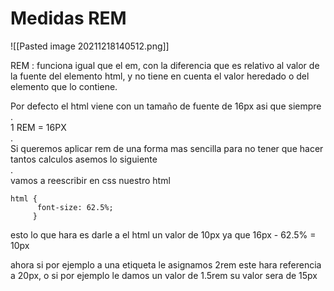 # Medidas REM

![[Pasted image 20211218140512.png]]

REM : funciona igual que el em, con la diferencia que es relativo al valor de la fuente del elemento html, y no tiene en cuenta el valor heredado o del elemento que lo contiene.

Por defecto el html viene con un tamaño de fuente de 16px asi que siempre  
.  
1 REM = 16PX  
.  
Si queremos aplicar rem de una forma mas sencilla para no tener que hacer tantos calculos asemos lo siguiente  
.  
vamos a reescribir en css nuestro html

```
html {
      font-size: 62.5%; 
     }

```

esto lo que hara es darle a el html un valor de 10px ya que 16px - 62.5% = 10px

ahora si por ejemplo a una etiqueta le asignamos 2rem este hara referencia a 20px, o si por ejemplo le damos un valor de 1.5rem su valor sera de 15px